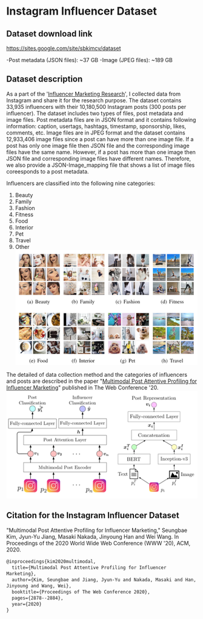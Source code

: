 # Instagram Influencer Dataset


## Dataset download link
https://sites.google.com/site/sbkimcv/dataset

-Post metadata (JSON files): ~37 GB
-Image (JPEG files): ~189 GB


## Dataset description
As a part of the '[Influencer Marketing Research](https://sites.google.com/site/sbkimcv/research?authuser=0#h.p_ID_38)', I collected data from Instagram and share it for the research purpose. 
The dataset contains 33,935 influencers with their 10,180,500 Instagram posts (300 posts per influencer).
The dataset includes two types of files, post metadata and image files.
Post metadata files are in JSON format and it contains following information: caption, usertags, hashtags, timestamp, sponsorship, likes, comments, etc.
Image files are in JPEG format and the dataset contains 12,933,406 image files since a post can have more than one image file.
If a post has only one image file then JSON file and the corresponding image files have the same name.
However, if a post has more than one image then JSON file and corresponding image files have different names.
Therefore, we also provide a JSON-Image_mapping file that shows a list of image files coreesponds to a post metadata.

Influencers are classified into the following nine categories:
1. Beauty
2. Family
3. Fashion
4. Fitness
5. Food
6. Interior
7. Pet
8. Travel
9. Other
![DatasetImage](https://github.com/ksb2043/instagram_influencer_dataset/blob/master/image2.png)

The detailed of data collection method and the categories of influencers and posts are described in the paper "[Multimodal Post Attentive Profiling for Influencer Marketing](https://dl.acm.org/doi/abs/10.1145/3366423.3380052)" published in The Web Conference '20.
![Framework](https://github.com/ksb2043/instagram_influencer_dataset/blob/master/image1.png)

## Citation for the Instagram Influencer Dataset

"Multimodal Post Attentive Profiling for Influencer Marketing," Seungbae Kim, Jyun-Yu Jiang, Masaki Nakada, Jinyoung Han and Wei Wang.  In Proceedings of the 2020 World Wide Web Conference (WWW '20), ACM, 2020.

```
@inproceedings{kim2020multimodal,
  title={Multimodal Post Attentive Profiling for Influencer Marketing},
  author={Kim, Seungbae and Jiang, Jyun-Yu and Nakada, Masaki and Han, Jinyoung and Wang, Wei},
  booktitle={Proceedings of The Web Conference 2020},
  pages={2878--2884},
  year={2020}
}
```
